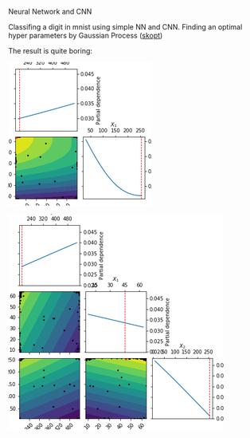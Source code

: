 Neural Network and CNN

Classifing a digit in mnist using simple NN and CNN.
Finding an optimal hyper parameters by Gaussian Process ([skopt](https://scikit-optimize.github.io))

The result is quite boring:

![nn](https://github.com/washingtk/kth/blob/pictures/pic/ccgraph.png)

![cnn](https://github.com/washingtk/kth/blob/pictures/pic/cnngraph.png)
